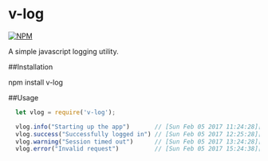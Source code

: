 # v-log

[![NPM](https://nodei.co/npm/v-log.png?compact=true)](https://nodei.co/npm/v-log/)

A simple javascript logging utility.

##Installation
  
  npm install v-log

##Usage

```javascript
  let vlog = require('v-log');

  vlog.info("Starting up the app")       // [Sun Feb 05 2017 11:24:28][   INFO] Starting up the app
  vlog.success("Successfully logged in") // [Sun Feb 05 2017 12:25:28][SUCCESS] Successfully logged in
  vlog.warning("Session timed out")      // [Sun Feb 05 2017 13:24:28][WARNING] Session timed out
  vlog.error("Invalid request")          // [Sun Feb 05 2017 15:24:38][  ERROR] Invalid request
```
